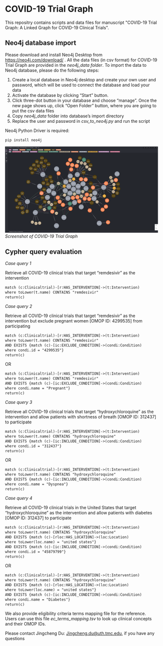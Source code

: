 # COVID-19 Trial Graph
This repositry contains scripts and data files for manuscript 
"COVID-19 Trial Graph: A Linked Graph for COVID-19 Clinical Trials".

## Neo4j database import
Please download and install Neo4j Desktop from 
https://neo4j.com/download/ . All the data files (in csv format) for COVID-19 Trial Graph are provided
in the <em>neo4j_data folder</em>. To import the data to Neo4j database, please do the following steps:
1. Create a local database in Neo4j desktop and create your own user and password, 
which will be used to connect the database and load your data
2. Activate the database by clicking “Start” button.
3. Click three-dot button in your database and choose “manage”. 
Once the new page shows up, click “Open Folder” button, 
where you are going to put the csv data files
4. Copy <em>neo4j_data</em> folder into database’s import directory
5. Replace the user and password in <em>csv_to_neo4j.py</em> and run the script

Neo4j Python Driver is required:
```
pip install neo4j
```
![Screenshot of Neo4j graph database](img/neo4j_screenshot.png)
*Screenshot of COVID-19 Trial Graph*
## Cypher query evaluation
<em>Case query 1</em>

Retrieve all COVID-19 clinical trials that target “remdesivir”
as the intervention
```
match (c:Clinicaltrial)-[r:HAS_INTERVENTION]->(t:Intervention) 
where toLower(t.name) CONTAINS "remdesivir"
return(c)
```
<em>Case query 2</em>

Retrieve all COVID-19 clinical trials that target “remdesivir” as the intervention but
exclude pregnant women [OMOP ID: 4299535] from participating
```
match (c:Clinicaltrial)-[r:HAS_INTERVENTION]->(t:Intervention) 
where toLower(t.name) CONTAINS "remdesivir"
AND EXISTS {match (c)-[ic:EXCLUDE_CONDITION]->(condi:Condition) 
where condi.id = "4299535"}
return(c)
```
OR
```
match (c:Clinicaltrial)-[r:HAS_INTERVENTION]->(t:Intervention)
where toLower(t.name) CONTAINS "remdesivir"
AND EXISTS {match (c)-[ic:EXCLUDE_CONDITION]->(condi:Condition)
where condi.name = "Pregnant"}
return(c)
```

<em>Case query 3</em>

Retrieve all COVID-19 clinical trials that target “hydroxychloroquine” as the intervention and
allow patients with shortness of breath [OMOP ID: 312437] to participate
```
match (c:Clinicaltrial)-[r:HAS_INTERVENTION]->(t:Intervention) 
where toLower(t.name) CONTAINS "hydroxychloroquine"
AND EXISTS {match (c)-[ic:INCLUDE_CONDITION]->(condi:Condition) 
where condi.id = "312437"}
return(c)
```
OR
```
match (c:Clinicaltrial)-[r:HAS_INTERVENTION]->(t:Intervention)
where toLower(t.name) CONTAINS "hydroxychloroquine"
AND EXISTS {match (c)-[ic:INCLUDE_CONDITION]->(condi:Condition)
where condi.name = "Dyspnea"}
return(c)
```

<em>Case query 4</em>

Retrieve all COVID-19 clinical trials in the United States
that target “hydroxychloroquine” as the intervention
and allow patients with diabetes [OMOP ID: 312437] to participate
```
match (c:Clinicaltrial)-[r:HAS_INTERVENTION]->(t:Intervention) 
where toLower(t.name) CONTAINS "hydroxychloroquine"
AND EXISTS {match (c)-[rloc:HAS_LOCATION]->(loc:Location) 
where toLower(loc.name) = "united states"}  
AND EXISTS {match (c)-[ic:INCLUDE_CONDITION]->(condi:Condition) 
where condi.id = "45879799"}
return(c)
```
OR
```
match (c:Clinicaltrial)-[r:HAS_INTERVENTION]->(t:Intervention)
where toLower(t.name) CONTAINS "hydroxychloroquine"
AND EXISTS {match (c)-[rloc:HAS_LOCATION]->(loc:Location)
where toLower(loc.name) = "united states"}
AND EXISTS {match (c)-[ic:INCLUDE_CONDITION]->(condi:Condition)
where condi.name = "Diabetes"}
return(c)
```

We also provide eligibility criteria terms mapping file for the reference. Users can use this file 
<em>ec_terms_mapping.tsv</em> to look up clinical concepts and their OMOP IDs.

Please contact Jingcheng Du: Jingcheng.du@uth.tmc.edu, if you have any questions